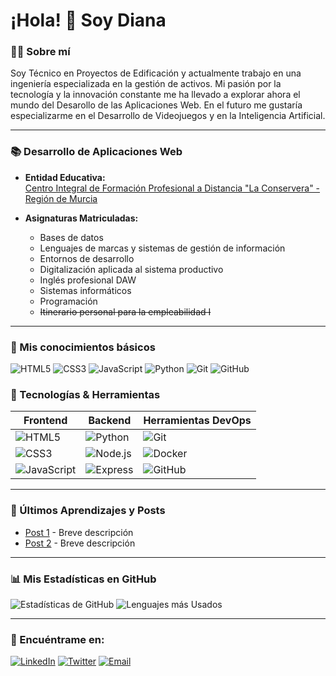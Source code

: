 # ¡Hola! 👋 Soy Diana

### 👨‍💻 Sobre mí
Soy Técnico en Proyectos de Edificación y actualmente trabajo en una ingeniería especializada en la gestión de activos. Mi pasión por la tecnología y la innovación constante me ha llevado a explorar ahora el mundo del Desarollo de las Aplicaciones Web. En el futuro me gustaría especializarme en el Desarrollo de Videojuegos y en la Inteligencia Artificial.

---

### 📚 Desarrollo de Aplicaciones Web

- **Entidad Educativa:**  
[Centro Integral de Formación Profesional a Distancia "La Conservera" - Región de Murcia](https://sites.google.com/view/fplaconservera)

- **Asignaturas Matriculadas:**  
  - Bases de datos
  - Lenguajes de marcas y sistemas de gestión de información
  - Entornos de desarrollo
  - Digitalización aplicada al sistema productivo
  - Inglés profesional DAW
  - Sistemas informáticos
  - Programación
  - ~~Itinerario personal para la empleabilidad I~~
 
---
### 🔧 Mis conocimientos básicos

![HTML5](https://img.shields.io/badge/-HTML5-E34F26?logo=html5&logoColor=ffffff)
![CSS3](https://img.shields.io/badge/-CSS3-1572B6?logo=css3)
![JavaScript](https://img.shields.io/badge/-JavaScript-F7DF1E?logo=javascript&logoColor=000)
![Python](https://img.shields.io/badge/-Python-3776AB?logo=python&logoColor=ffffff)
![Git](https://img.shields.io/badge/-Git-F05032?logo=git&logoColor=ffffff)
![GitHub](https://img.shields.io/badge/-GitHub-181717?logo=github)

### 🔧 Tecnologías & Herramientas

| Frontend       | Backend        | Herramientas DevOps |
|----------------|----------------|----------------------|
| ![HTML5](https://img.shields.io/badge/-HTML5-E34F26?logo=html5&logoColor=ffffff) | ![Python](https://img.shields.io/badge/-Python-3776AB?logo=python&logoColor=ffffff) | ![Git](https://img.shields.io/badge/-Git-F05032?logo=git&logoColor=ffffff) |
| ![CSS3](https://img.shields.io/badge/-CSS3-1572B6?logo=css3) | ![Node.js](https://img.shields.io/badge/-Node.js-339933?logo=node.js&logoColor=ffffff) | ![Docker](https://img.shields.io/badge/-Docker-2496ED?logo=docker&logoColor=ffffff) |
| ![JavaScript](https://img.shields.io/badge/-JavaScript-F7DF1E?logo=javascript&logoColor=000) | ![Express](https://img.shields.io/badge/-Express-000000?logo=express&logoColor=ffffff) | ![GitHub](https://img.shields.io/badge/-GitHub-181717?logo=github) |

---

### 🌱 Últimos Aprendizajes y Posts

- [Post 1](URL) - Breve descripción
- [Post 2](URL) - Breve descripción

---

### 📊 Mis Estadísticas en GitHub

![Estadísticas de GitHub](https://github-readme-stats.vercel.app/api?username=TU_NOMBRE_DE_USUARIO&show_icons=true&theme=radical)
![Lenguajes más Usados](https://github-readme-stats.vercel.app/api/top-langs/?username=TU_NOMBRE_DE_USUARIO&layout=compact&theme=radical)

---

### 👥 Encuéntrame en:

[![LinkedIn](https://img.shields.io/badge/-LinkedIn-0077B5?logo=linkedin&logoColor=ffffff)](https://linkedin.com/in/TU_USUARIO)
[![Twitter](https://img.shields.io/badge/-Twitter-1DA1F2?logo=twitter&logoColor=ffffff)](https://twitter.com/TU_USUARIO)
[![Email](https://img.shields.io/badge/-Email-D14836?logo=gmail&logoColor=ffffff)](mailto:TUCORREO@gmail.com)


<!---
dianaAgomez/dianaAgomez is a ✨ special ✨ repository because its `README.md` (this file) appears on your GitHub profile.
You can click the Preview link to take a look at your changes.
--->


